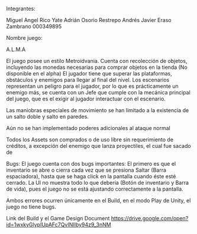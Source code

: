 Integrantes:

Miguel Angel Rico Yate
Adrián Osorio Restrepo
Andrés Javier Eraso Zambrano  000349895

Nombre juego:

A.L.M.A

El juego posee un estilo Metroidvania. 
Cuenta con recolección de objetos, incluyendo las monedas necesarias para comprar objetos en la tienda (No disponible en el alpha)
El jugador tiene que superar las plataformas, obstáculos y enemigos para llegar al final del nivel. Los escenarios representan un peligro para el jugador, por lo que es prácticamente un enemigo más, se cuenta con un Jefe que cumple con la mecánica principal del juego, que es el exigir al jugador interactuar con el escenario.

Las maniobras especiales de movimiento se han limitado a la existencia de un salto doble y salto en paredes.

Aún no se han implementado poderes adicionales al ataque normal

Todos los Assets son comprados o de uso libre sin requerimiento de créditos, a excepción del enemigo que lanza proyectiles, el cual fue sacado de 

Bugs:
El juego cuenta con dos bugs importantes:
El primero es que el inventario se abre o cierra cada vez que se presiona Saltar (Barra espaciadora), hasta que se haga click en la pantalla cuando éste esté cerrado.
La UI no muestra todo lo que debería (Botón de inventario y Barra de vida), pues el juego no se está ajustando correctamente a la pantalla.

Ambos errores ocurren únicamente en el Build, en el modo Play de Unity, el juego no tiene bugs.


Link del Build y el Game Design Document 
https://drive.google.com/open?id=1wxkyGlypIUpAFc7QvINIIby94z9_3nNM

